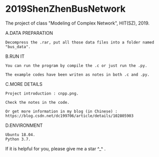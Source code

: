 # 2019ShenZhenBusNetwork
The project of class "Modeling of Complex Network", HIT(SZ), 2019.

A.DATA PREPARATION

    Decompress the .rar, put all those data files into a folder named "bus_data".
  
B.RUN IT

    You can run the program by compile the .c or just run the .py.
  
    The example codes have been writen as notes in both .c and .py.
  
C.MORE DETAILS

    Project introduction : cnpp.png.

    Check the notes in the code.
  
    Or get more information in my blog (in Chinese) : https://blog.csdn.net/dc199706/article/details/102805903

D.ENVIRONMENT

    Ubuntu 18.04.
    Python 3.7.

If it is helpful for you, please give me a star ^_^ .
